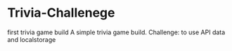 # Trivia-Challenege
first trivia game build
A simple trivia game build. Challenge: to use API data and localstorage
